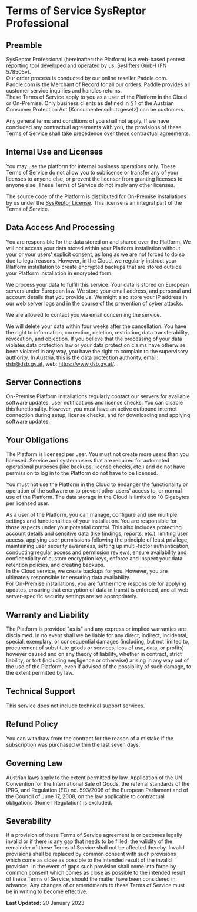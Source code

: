 # Terms of Service SysReptor Professional
## Preamble
SysReptor Professional (hereinafter: the Platform) is a web-based pentest reporting tool developed and operated by us, Syslifters GmbH (FN 578505v).  
Our order process is conducted by our online reseller Paddle.com. Paddle.com is the Merchant of Record for all our orders. Paddle provides all customer service inquiries and handles returns.  
These Terms of Service apply to you as a user of the Platform in the Cloud or On-Premise.
Only business clients as defined in § 1 of the Austrian Consumer Protection Act (Konsumentenschutzgesetz) can be customers. 

Any general terms and conditions of you shall not apply. If we have concluded any contractual agreements with you, the provisions of these Terms of Service shall take precedence over these contractual agreements.

## Internal Use and Licenses
You may use the platform for internal business operations only. These Terms of Service do not allow you to sublicense or transfer any of your licenses to anyone else, or prevent the licensor from granting licenses to anyone else. These Terms of Service do not imply any other licenses.

The source code of the Platform is distributed for On-Premise installations by us under the [SysReptor License](/license/). This license is an integral part of the Terms of Service.

## Data Access And Processing
You are responsible for the data stored on and shared over the Platform. We will not access your data stored within your Platform installation without your or your users' explicit consent, as long as we are not forced to do so due to legal reasons. However, in the Cloud, we regularly instruct your Platform installation to create encrypted backups that are stored outside your Platform installation in encrypted form.

We process your data to fulfill this service. Your data is stored on European servers under European law. We store your email address, and personal and account details that you provide us. We might also store your IP address in our web server logs and in the course of the prevention of cyber attacks.

We are allowed to contact you via email concerning the service.

We will delete your data within four weeks after the cancellation.
You have the right to information, correction, deletion, restriction, data transferability, revocation, and objection. If you believe that the processing of your data violates data protection law or your data protection claims have otherwise been violated in any way, you have the right to complain to the supervisory authority. In Austria, this is the data protection authority, email: dsb@dsb.gv.at, web: https://www.dsb.gv.at/.

## Server Connections
On-Premise Platform installations regularly contact our servers for available software updates, user notifications and license checks. You can disable this functionality. However, you must have an active outbound internet connection during setup, license checks, and for downloading and applying software updates.

## Your Obligations
The Platform is licensed per user. You must not create more users than you licensed. Service and system users that are required for automated operational purposes (like backups, license checks, etc.) and do not have permission to log in to the Platform do not have to be licensed.

You must not use the Platform in the Cloud to endanger the functionality or operation of the software or to prevent other users' access to, or normal use of the Platform. The data storage in the Cloud is limited to 10 Gigabytes per licensed user.

As a user of the Platform, you can manage, configure and use multiple settings and functionalities of your installation. You are responsible for those aspects under your potential control. This also includes protecting account details and sensitive data (like findings, reports, etc.), limiting user access, applying user permissions following the principle of least privilege, maintaining user security awareness, setting up multi-factor authentication, conducting regular access and permission reviews, ensure availability and confidentiality of custom encryption keys, enforce and inspect your data retention policies, and creating backups.  
In the Cloud service, we create backups for you. However, you are ultimately responsible for ensuring data availability.  
For On-Premise installations, you are furthermore responsible for applying updates, ensuring that encryption of data in transit is enforced, and all web server-specific security settings are set appropriately.

## Warranty and Liability
The Platform is provided "as is" and any express or implied warranties are disclaimed.
In no event shall we be liable for any direct, indirect, incidental, special, exemplary, or consequential damages (including, but not limited to, procurement of substitute goods or services; loss of use, data, or profits) however caused and on any theory of liability, whether in contract, strict liability, or tort (including negligence or otherwise) arising in any way out of the use of the Platform, even if advised of the possibility of such damage, to the extent permitted by law.

## Technical Support
This service does not include technical support services.

## Refund Policy
You can withdraw from the contract for the reason of a mistake if the subscription was purchased within the last seven days.

## Governing Law
Austrian laws apply to the extent permitted by law. Application of the UN Convention for the International Sale of Goods, the referral standards of the IPRG, and Regulation (EC) no. 593/2008 of the European Parliament and of the Council of June 17, 2008, on the law applicable to contractual obligations (Rome I Regulation) is excluded.

## Severability
If a provision of these Terms of Service agreement is or becomes legally invalid or if there is any gap that needs to be filled, the validity of the remainder of these Terms of Service shall not be affected thereby. Invalid provisions shall be replaced by common consent with such provisions which come as close as possible to the intended result of the invalid provision. In the event of gaps such provision shall come into force by common consent which comes as close as possible to the intended result of these Terms of Service, should the matter have been considered in advance. Any changes of or amendments to these Terms of Service must be in writing to become effective.


**Last Updated:** 20 January 2023